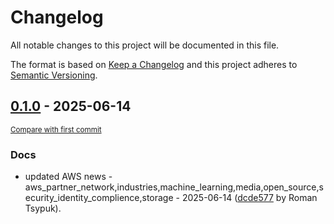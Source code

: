 # Changelog

All notable changes to this project will be documented in this file.

The format is based on [Keep a Changelog](http://keepachangelog.com/en/1.0.0/)
and this project adheres to [Semantic Versioning](http://semver.org/spec/v2.0.0.html).

<!-- insertion marker -->
## [0.1.0](https://github.com/tsypuk/aws-news/releases/tag/ver-2025-06-140.1.0) - 2025-06-14

<small>[Compare with first commit](https://github.com/tsypuk/aws-news/compare/ef4e29a1b383297d338d8b4a059e91ce71a9fe95...ver-2025-06-14)</small>

### Docs

- updated AWS news - aws_partner_network,industries,machine_learning,media,open_source,security_identity_complience,storage - 2025-06-14 ([dcde577](https://github.com/tsypuk/aws-news/commit/dcde577e0e441c852b1a39a9a3c8a4b5e02c3cf9) by Roman Tsypuk).

